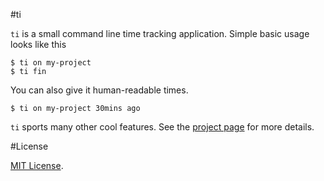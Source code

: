 #ti

`ti` is a small command line time tracking application. Simple basic usage
looks like this

    $ ti on my-project
    $ ti fin

You can also give it human-readable times.

    $ ti on my-project 30mins ago

`ti` sports many other cool features. See the [project
page](http://ti.sharats.me) for more details.

#License

[MIT License](http://mit.sharats.me).
